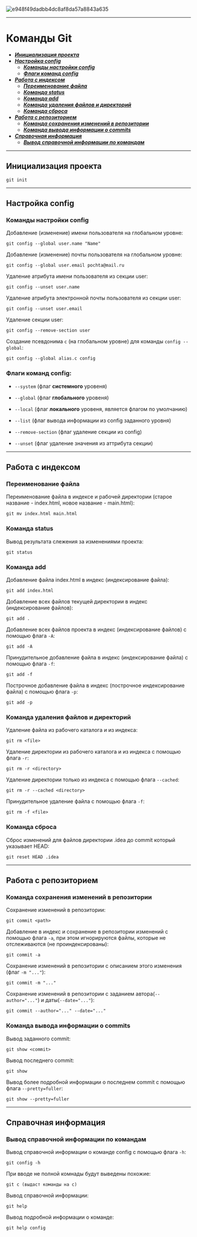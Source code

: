![e948f49dadbb4dc8af8da57a8843a635](https://github.com/user-attachments/assets/95e03f46-c259-41af-b96c-d235d7178d34)

---
# Команды Git
* [***Инициализация проекта***](#инициализация-проекта)
* [***Настройка config***](#настройка-config)
  - [***Команды настройки config***](#команды-настройки-config)
  - [***Флаги команд config***](#флаги-команд-config)
* [***Работа с индексом***](#работа-с-индексом)
  - [***Переименование файла***](#переименование-файла)
  - [***Команда status***](#команда-status)
  - [***Команда add***](#команда-add)
  - [***Команда удаления файлов и директорий***](#команда-удаления-файлов-и-директорий)
  - [***Команда сброса***](#команда-сброса)
* [***Работа с репозиторием***](#работа-с-репозиторием)
  - [***Команда сохранения изменений в репозитории***](#команда-сохранения-изменений-в-репозитории)
  - [***Команда вывода информации о commits***](#команда-вывода-информации-о-commits)
* [***Справочная информация***](#справочная-информация)
  - [***Вывод справочной информации по командам***](#вывод-справочной-информации-по-командам)
---
## Инициализация проекта
```
git init 
```

---
## Настройка config
### Команды настройки **config**

Добавление (изменение) имени пользователя на глобальном уровне:
```
git config --global user.name "Name"
```

Добавление (изменение) почты пользователя на глобальном уровне:
```
git config --global user.email pochta@mail.ru
```

Удаление атрибута имени пользователя из секции user:
```
git config --unset user.name
```

Удаление атрибута электронной почты пользователя из секции user:
```
git config --unset user.email
```

Удаление секции user:
```
git config --remove-section user
```

Создание псевдонима `c` (на глобальном уровне) для команды `config --global`:
```
git config --global alias.c config
```

### Флаги команд config:

- `--system` (флаг **системного** уровеня)

- `--global` (флаг **глобального** уровеня)

- `--local`  (флаг **локального** уровеня, является флагом по умолчанию)

- `--list` (флаг вывода информации из config заданного уровня)
- `--remove-section` (флаг удаление секции из config)
- `--unset` (флаг удаление значения из аттрибута секции)

---
## Работа с индексом

### Переименование файла

Переименование файла в индексе и рабочей директории (старое название - index.html, новое название - main.html):

```
git mv index.html main.html
```

### Команда status

Вывод результата слежения за изменениями проекта:

```
git status
```

### Команда add

Добавление файла index.html в индекс (индексирование файла):
```
git add index.html
```

Добавление всех файлов текущей директории в индекс (индексирование файлов):
```
git add .
```

Добавление всех файлов проекта в индекс (индексирование файлов) с помощью флага `-A`:
```
git add -A
```

Принудительное добавление файла в индекс (индексирование файла) с помощью флага `-f`:
```
git add -f
```

Построчное добавление файла в индекс (построчное индексирование файла) с помощью флага `-p`:

```
git add -p
```

### Команда удаления файлов и директорий

Удаление файла из рабочего каталога и из индекса:
```
git rm <file>
```

Удаление директории из рабочего каталога и из индекса с помощью флага `-r`:
```
git rm -r <directory> 
```

Удаление директории только из индекса с помощью флага `--cached`:
```
git rm -r --cached <directory> 
```

Принудительное удаление файла с помощью флага `-f`:
```
git rm -f <file>
```

### Команда сброса

Сброс изменений для файлов директории .idea до commit который указывает HEAD:
```
git reset HEAD .idea
```



---
## Работа с репозиторием

### Команда сохранения изменений в репозитории 

Сохранение изменений в репозитории:
```
git commit <path>
```

Добавление в индекс и сохранение в репозитории изменений с помощью флага `-a`, при этом игнорируются файлы, которые не отслеживаются (не проиндексированы):
```
git commit -a
```


Сохранение изменений в репозитории с описанием этого изменения (флаг `-m "..."`):
```
git commit -m "..."
```

Сохранение изменений в репозитории с заданием автора(`--author="..."`) и даты(`--date="..."`):
```
git commit --author="..." --date="..."
```

### Команда вывода информации о commits

Вывод заданного commit:
```
git show <commit> 
```

Вывод последнего commit:
```
git show
```

Вывод более подробной информации о последнем commit с помощью флага `--pretty=fuller`:
```
git show --pretty=fuller
```

---
## Справочная информация

### Вывод справочной информации по командам

Вывод справочной информации о команде config с помощью флага `-h`:
```
git config -h
```

При вводе не полной комнады будут выведены похожие:

```
git c (выдаст команды на с)
```

Вывод справочной информации:
```
git help 
```

Вывод подробной информации о команде:
```
git help config
```
